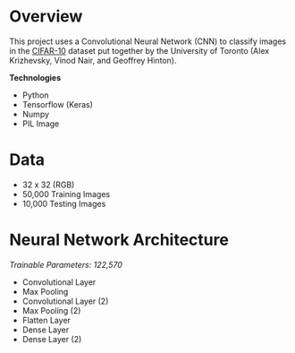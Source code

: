 # Overview
This project uses a Convolutional Neural Network (CNN) to classify images in the [CIFAR-10](https://www.cs.toronto.edu/~kriz/cifar.html) dataset put together by the University of Toronto (Alex Krizhevsky, Vinod Nair, and Geoffrey Hinton). 

**Technologies**
- Python
- Tensorflow (Keras)
- Numpy
- PIL Image

# Data
- 32 x 32 (RGB)
- 50,000 Training Images
- 10,000 Testing Images

# Neural Network Architecture 
*Trainable Parameters: 122,570*
- Convolutional Layer 
- Max Pooling
- Convolutional Layer (2)
- Max Pooling (2)
- Flatten Layer 
- Dense Layer
- Dense Layer (2)
